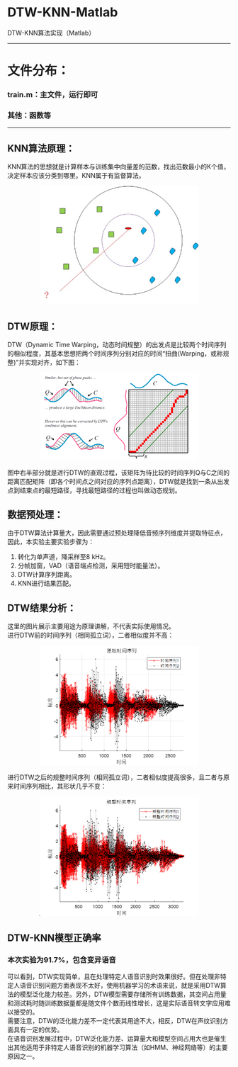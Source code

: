 # DTW-KNN-Matlab  
DTW-KNN算法实现（Matlab）

---
# 文件分布：  
### train.m：主文件，运行即可  
### 其他：函数等  

---
## KNN算法原理：
KNN算法的思想就是计算样本与训练集中向量差的范数，找出范数最小的K个值，决定样本应该分类到哪里。KNN属于有监督算法。
<div align="center">
<img src="./展示图片/1.jpg" width="360" />
</div>

## DTW原理：
DTW（Dynamic Time Warping，动态时间规整）的出发点是比较两个时间序列的相似程度，其基本思想把两个时间序列分别对应的时间“扭曲(Warping，或称规整)”并实现对齐，如下图：
<div align="center">
<img src="./展示图片/1.png" width="360" />
</div>  

图中右半部分就是进行DTW的直观过程，该矩阵为待比较的时间序列Q与C之间的距离匹配矩阵（即各个时间点之间对应的序列点距离），DTW就是找到一条从出发点到结束点的最短路径，寻找最短路径的过程也叫做动态规划。  
## 数据预处理：
由于DTW算法计算量大，因此需要通过预处理降低音频序列维度并提取特征点，因此，本实验主要实验步骤为：
1.	转化为单声道，降采样至8 kHz。
2.	分帧加窗，VAD（语音端点检测，采用短时能量法）。
3.	DTW计算序列距离。
4.	KNN进行结果匹配。

## DTW结果分析：
这里的图片展示主要用途为原理讲解，不代表实际使用情况。  
进行DTW前的时间序列（相同孤立词），二者相似度并不高：
<div align="center">
<img src="./展示图片/2.png" width="360" />
</div>  

进行DTW之后的规整时间序列（相同孤立词），二者相似度提高很多，且二者与原来时间序列相比，其形状几乎不变：
<div align="center">
<img src="./展示图片/3.png" width="360" />
</div>  

## DTW-KNN模型正确率
### 本次实验为91.7%，包含变异语音
可以看到，DTW实现简单，且在处理特定人语音识别时效果很好。但在处理非特定人语音识别问题方面表现不太好，使用机器学习的术语来说，就是采用DTW算法的模型泛化能力较差。另外，DTW模型需要存储所有训练数据，其空间占用量和测试耗时随训练数据量都是随文件个数而线性增长，这是实际语音转文字应用难以接受的。  
需要注意，DTW的泛化能力差不一定代表其用途不大，相反，DTW在声纹识别方面具有一定的优势。  
在语音识别发展过程中，DTW泛化能力差、运算量大和模型空间占用大也是催生出其他适用于非特定人语音识别的机器学习算法（如HMM、神经网络等）的主要原因之一。  

 
